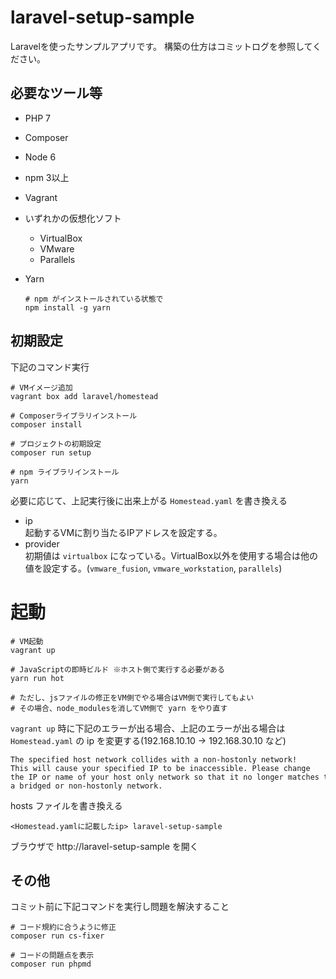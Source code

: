 laravel-setup-sample
====================

Laravelを使ったサンプルアプリです。
構築の仕方はコミットログを参照してください。

## 必要なツール等

* PHP 7
* Composer
* Node 6
* npm 3以上
* Vagrant
* いずれかの仮想化ソフト
    - VirtualBox
    - VMware
    - Parallels
* Yarn

    ```shell
    # npm がインストールされている状態で
    npm install -g yarn
    ```

## 初期設定

下記のコマンド実行

```shell
# VMイメージ追加
vagrant box add laravel/homestead

# Composerライブラリインストール
composer install

# プロジェクトの初期設定
composer run setup

# npm ライブラリインストール
yarn
```

必要に応じて、上記実行後に出来上がる `Homestead.yaml` を書き換える

* ip  
    起動するVMに割り当たるIPアドレスを設定する。
* provider  
    初期値は `virtualbox` になっている。VirtualBox以外を使用する場合は他の値を設定する。(`vmware_fusion`, `vmware_workstation`, `parallels`)

# 起動

```shell
# VM起動
vagrant up

# JavaScriptの即時ビルド ※ホスト側で実行する必要がある
yarn run hot

# ただし、jsファイルの修正をVM側でやる場合はVM側で実行してもよい
# その場合、node_modulesを消してVM側で yarn をやり直す
```

`vagrant up` 時に下記のエラーが出る場合、上記のエラーが出る場合は `Homestead.yaml` の ip を変更する(192.168.10.10 -> 192.168.30.10 など)

```
The specified host network collides with a non-hostonly network!
This will cause your specified IP to be inaccessible. Please change
the IP or name of your host only network so that it no longer matches that of
a bridged or non-hostonly network.
```

hosts ファイルを書き換える

```
<Homestead.yamlに記載したip> laravel-setup-sample
```

ブラウザで http://laravel-setup-sample を開く

## その他

コミット前に下記コマンドを実行し問題を解決すること

```
# コード規約に合うように修正
composer run cs-fixer

# コードの問題点を表示
composer run phpmd
```
